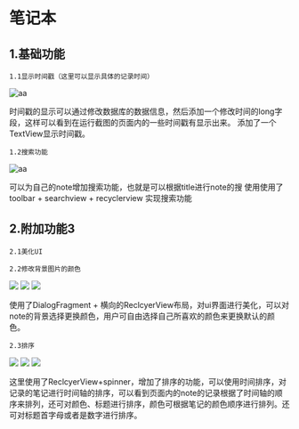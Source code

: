 笔记本
====
1.基础功能
---
	1.1显示时间戳（这里可以显示具体的记录时间）
	
![aa](https://github.com/xieyueyin/newPicture/blob/master/tupian/Screenshot_2018-06-10-22-30-38.png)
<br>

时间戳的显示可以通过修改数据库的数据信息，然后添加一个修改时间的long字段，这样可以看到在运行截图的页面内的一些时间戳有显示出来。
添加了一个TextView显示时间戳。
	
	1.2搜索功能
![aa](https://github.com/xieyueyin/newPicture/blob/master/tupian/Screenshot_2018-06-10-22-30-32.png)
<br>
	
可以为自己的note增加搜索功能，也就是可以根据title进行note的搜
使用使用了toolbar + searchview + recyclerview 实现搜索功能
	
	
2.附加功能3
----
	2.1美化UI
	
	2.2修改背景图片的颜色
![](https://github.com/xieyueyin/newPicture/blob/master/tupian/Screenshot_2018-06-10-22-31-55.png)
![](https://github.com/xieyueyin/newPicture/blob/master/tupian/Screenshot_2018-06-10-22-32-14.png)
![](https://github.com/xieyueyin/newPicture/blob/master/tupian/Screenshot_2018-06-10-22-32-20.png)


使用了DialogFragment + 横向的ReclcyerView布局，对ui界面进行美化，可以对note的背景选择更换颜色，用户可自由选择自己所喜欢的颜色来更换默认的颜色。
	
	2.3排序
![](https://github.com/xieyueyin/newPicture/blob/master/tupian/Screenshot_2018-06-10-22-30-44.png)
![](https://github.com/xieyueyin/newPicture/blob/master/tupian/Screenshot_2018-06-10-22-30-51.png)
![](https://github.com/xieyueyin/newPicture/blob/master/tupian/Screenshot_2018-06-10-22-30-57.png)


这里使用了ReclcyerView+spinner，增加了排序的功能，可以使用时间排序，对记录的笔记进行时间轴的排序，可以看到页面内的note的记录根据了时间轴的顺序来排列，还可对颜色、标题进行排序，颜色可根据笔记的颜色顺序进行排列。还可对标题首字母或者是数字进行排序。
